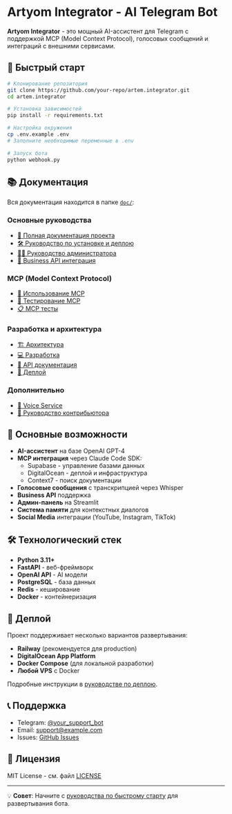 # Artyom Integrator - AI Telegram Bot

**Artyom Integrator** - это мощный AI-ассистент для Telegram с поддержкой MCP (Model Context Protocol), голосовых сообщений и интеграций с внешними сервисами.

## 🚀 Быстрый старт

```bash
# Клонирование репозитория
git clone https://github.com/your-repo/artem.integrator.git
cd artem.integrator

# Установка зависимостей
pip install -r requirements.txt

# Настройка окружения
cp .env.example .env
# Заполните необходимые переменные в .env

# Запуск бота
python webhook.py
```

## 📚 Документация

Вся документация находится в папке [`doc/`](./doc/):

### Основные руководства
- [📖 Полная документация проекта](./doc/PROJECT_README.md)
- [🛠️ Руководство по установке и деплою](./doc/CLONE_AND_DEPLOY_GUIDE.md)
- [👨‍💼 Руководство администратора](./doc/ADMIN_GUIDE.md)
- [🏢 Business API интеграция](./doc/BUSINESS_API_GUIDE.md)

### MCP (Model Context Protocol)
- [🔌 Использование MCP](./doc/MCP_USAGE.md)
- [🧪 Тестирование MCP](./doc/MCP_TESTING.md)
- [📋 MCP тесты](./doc/MCP_TESTS.md)

### Разработка и архитектура
- [🏗️ Архитектура](./doc/architecture/)
- [💻 Разработка](./doc/development/)
- [🔧 API документация](./doc/api/)
- [🚀 Деплой](./doc/deployment/)

### Дополнительно
- [🎤 Voice Service](./doc/VOICE_SERVICE.md)
- [🤝 Руководство контрибьютора](./doc/CONTRIBUTING.md)

## 🌟 Основные возможности

- **AI-ассистент** на базе OpenAI GPT-4
- **MCP интеграция** через Claude Code SDK:
  - Supabase - управление базами данных
  - DigitalOcean - деплой и инфраструктура
  - Context7 - поиск документации
- **Голосовые сообщения** с транскрипцией через Whisper
- **Business API** поддержка
- **Админ-панель** на Streamlit
- **Система памяти** для контекстных диалогов
- **Social Media** интеграции (YouTube, Instagram, TikTok)

## 🛠️ Технологический стек

- **Python 3.11+**
- **FastAPI** - веб-фреймворк
- **OpenAI API** - AI модели
- **PostgreSQL** - база данных
- **Redis** - кеширование
- **Docker** - контейнеризация

## 🚀 Деплой

Проект поддерживает несколько вариантов развертывания:

- **Railway** (рекомендуется для production)
- **DigitalOcean App Platform**
- **Docker Compose** (для локальной разработки)
- **Любой VPS** с Docker

Подробные инструкции в [руководстве по деплою](./doc/deployment/).

## 📞 Поддержка

- Telegram: [@your_support_bot](https://t.me/your_support_bot)
- Email: support@example.com
- Issues: [GitHub Issues](https://github.com/your-repo/artem.integrator/issues)

## 📄 Лицензия

MIT License - см. файл [LICENSE](./LICENSE)

---

💡 **Совет**: Начните с [руководства по быстрому старту](./doc/CLONE_AND_DEPLOY_GUIDE.md) для развертывания бота.